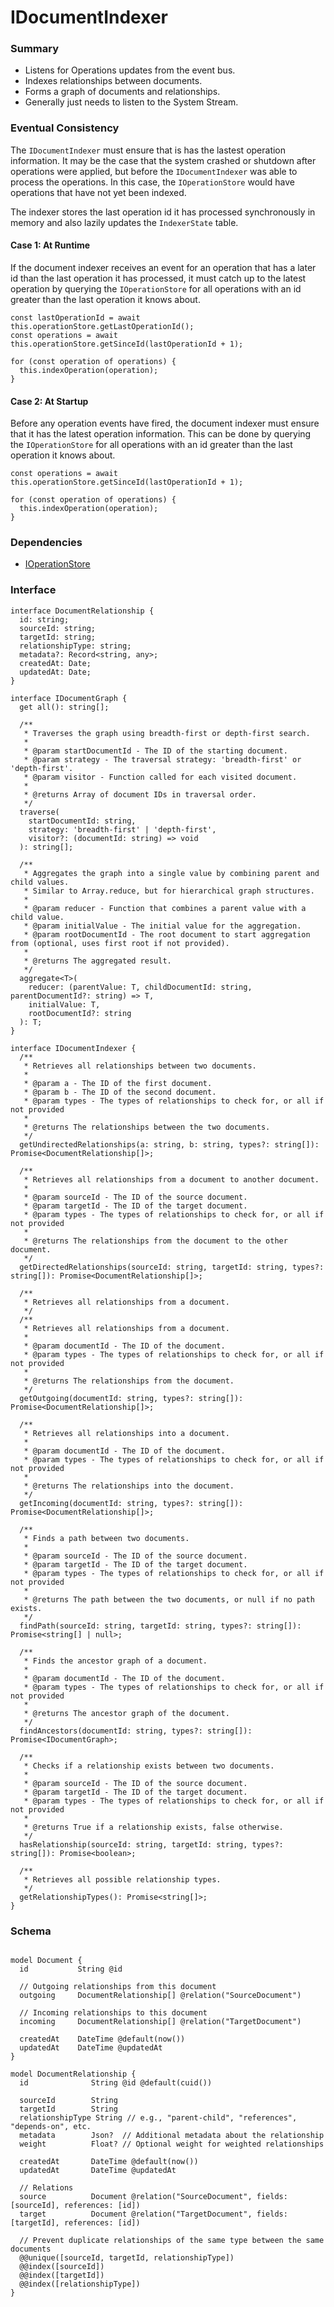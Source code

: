 # IDocumentIndexer

### Summary

- Listens for Operations updates from the event bus.
- Indexes relationships between documents.
- Forms a graph of documents and relationships.
- Generally just needs to listen to the System Stream.

### Eventual Consistency

The `IDocumentIndexer` must ensure that is has the lastest operation information. It may be the case that the system crashed or shutdown after operations were applied, but before the `IDocumentIndexer` was able to process the operations. In this case, the `IOperationStore` would have operations that have not yet been indexed.

The indexer stores the last operation id it has processed synchronously in memory and also lazily updates the `IndexerState` table.

#### Case 1: At Runtime

If the document indexer receives an event for an operation that has a later id than the last operation it has processed, it must catch up to the latest operation by querying the `IOperationStore` for all operations with an id greater than the last operation it knows about.

```tsx
const lastOperationId = await this.operationStore.getLastOperationId();
const operations = await this.operationStore.getSinceId(lastOperationId + 1);

for (const operation of operations) {
  this.indexOperation(operation);
}
```

#### Case 2: At Startup

Before any operation events have fired, the document indexer must ensure that it has the latest operation information. This can be done by querying the `IOperationStore` for all operations with an id greater than the last operation it knows about.

```tsx
const operations = await this.operationStore.getSinceId(lastOperationId + 1);

for (const operation of operations) {
  this.indexOperation(operation);
}
```

### Dependencies

- [IOperationStore](IOperationStore.md)

### Interface

```tsx
interface DocumentRelationship {
  id: string;
  sourceId: string;
  targetId: string;
  relationshipType: string;
  metadata?: Record<string, any>;
  createdAt: Date;
  updatedAt: Date;
}

interface IDocumentGraph {
  get all(): string[];

  /**
   * Traverses the graph using breadth-first or depth-first search.
   * 
   * @param startDocumentId - The ID of the starting document.
   * @param strategy - The traversal strategy: 'breadth-first' or 'depth-first'.
   * @param visitor - Function called for each visited document.
   * 
   * @returns Array of document IDs in traversal order.
   */
  traverse(
    startDocumentId: string, 
    strategy: 'breadth-first' | 'depth-first',
    visitor?: (documentId: string) => void
  ): string[];

  /**
   * Aggregates the graph into a single value by combining parent and child values.
   * Similar to Array.reduce, but for hierarchical graph structures.
   * 
   * @param reducer - Function that combines a parent value with a child value.
   * @param initialValue - The initial value for the aggregation.
   * @param rootDocumentId - The root document to start aggregation from (optional, uses first root if not provided).
   * 
   * @returns The aggregated result.
   */
  aggregate<T>(
    reducer: (parentValue: T, childDocumentId: string, parentDocumentId?: string) => T,
    initialValue: T,
    rootDocumentId?: string
  ): T;
}

interface IDocumentIndexer {
  /**
   * Retrieves all relationships between two documents.
   * 
   * @param a - The ID of the first document.
   * @param b - The ID of the second document.
   * @param types - The types of relationships to check for, or all if not provided
   * 
   * @returns The relationships between the two documents.
   */
  getUndirectedRelationships(a: string, b: string, types?: string[]): Promise<DocumentRelationship[]>;

  /**
   * Retrieves all relationships from a document to another document.
   * 
   * @param sourceId - The ID of the source document.
   * @param targetId - The ID of the target document.
   * @param types - The types of relationships to check for, or all if not provided
   * 
   * @returns The relationships from the document to the other document.
   */
  getDirectedRelationships(sourceId: string, targetId: string, types?: string[]): Promise<DocumentRelationship[]>;

  /**
   * Retrieves all relationships from a document.
   */
  /**
   * Retrieves all relationships from a document.
   * 
   * @param documentId - The ID of the document.
   * @param types - The types of relationships to check for, or all if not provided
   * 
   * @returns The relationships from the document.
   */
  getOutgoing(documentId: string, types?: string[]): Promise<DocumentRelationship[]>;

  /**
   * Retrieves all relationships into a document.
   * 
   * @param documentId - The ID of the document.
   * @param types - The types of relationships to check for, or all if not provided
   * 
   * @returns The relationships into the document.
   */
  getIncoming(documentId: string, types?: string[]): Promise<DocumentRelationship[]>;
  
  /**
   * Finds a path between two documents.
   * 
   * @param sourceId - The ID of the source document.
   * @param targetId - The ID of the target document.
   * @param types - The types of relationships to check for, or all if not provided
   * 
   * @returns The path between the two documents, or null if no path exists.
   */
  findPath(sourceId: string, targetId: string, types?: string[]): Promise<string[] | null>;

  /**
   * Finds the ancestor graph of a document.
   * 
   * @param documentId - The ID of the document.
   * @param types - The types of relationships to check for, or all if not provided
   * 
   * @returns The ancestor graph of the document.
   */
  findAncestors(documentId: string, types?: string[]): Promise<IDocumentGraph>;

  /**
   * Checks if a relationship exists between two documents.
   * 
   * @param sourceId - The ID of the source document.
   * @param targetId - The ID of the target document.
   * @param types - The types of relationships to check for, or all if not provided
   * 
   * @returns True if a relationship exists, false otherwise.
   */
  hasRelationship(sourceId: string, targetId: string, types?: string[]): Promise<boolean>;

  /**
   * Retrieves all possible relationship types.
   */
  getRelationshipTypes(): Promise<string[]>;
}
```

### Schema

```prisma

model Document {
  id           String @id

  // Outgoing relationships from this document
  outgoing     DocumentRelationship[] @relation("SourceDocument")

  // Incoming relationships to this document  
  incoming     DocumentRelationship[] @relation("TargetDocument")
  
  createdAt    DateTime @default(now())
  updatedAt    DateTime @updatedAt
}

model DocumentRelationship {
  id              String @id @default(cuid())
  
  sourceId        String
  targetId        String
  relationshipType String // e.g., "parent-child", "references", "depends-on", etc.
  metadata        Json?  // Additional metadata about the relationship
  weight          Float? // Optional weight for weighted relationships

  createdAt       DateTime @default(now())
  updatedAt       DateTime @updatedAt
  
  // Relations
  source          Document @relation("SourceDocument", fields: [sourceId], references: [id])
  target          Document @relation("TargetDocument", fields: [targetId], references: [id])
  
  // Prevent duplicate relationships of the same type between the same documents
  @@unique([sourceId, targetId, relationshipType])
  @@index([sourceId])
  @@index([targetId])
  @@index([relationshipType])
}
```
